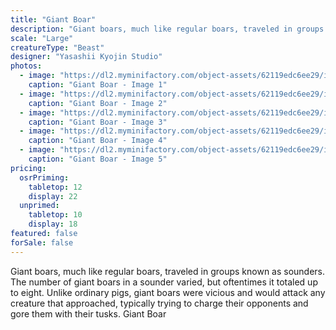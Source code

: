 ```yaml
---
title: "Giant Boar"
description: "Giant boars, much like regular boars, traveled in groups known as sounders. The number of giant boars in a sounder varied, but oftentimes it totaled up to eight. Unlike ordinary pigs, giant boars were vicious and would attack any creature that approached, typically trying to charge their opponents and gore them with their tusks. Giant Boar"
scale: "Large"
creatureType: "Beast"
designer: "Yasashii Kyojin Studio"
photos:
  - image: "https://dl2.myminifactory.com/object-assets/62119edc6ee29/images/720X720-giant-boar-02-ps.jpg"
    caption: "Giant Boar - Image 1"
  - image: "https://dl2.myminifactory.com/object-assets/62119edc6ee29/images/720X720-wild-boar-mom.jpg"
    caption: "Giant Boar - Image 2"
  - image: "https://dl2.myminifactory.com/object-assets/62119edc6ee29/images/230X230-wild-boar-mom-1.jpg"
    caption: "Giant Boar - Image 3"
  - image: "https://dl2.myminifactory.com/object-assets/62119edc6ee29/images/230X230-wild-boar-piglets.jpg"
    caption: "Giant Boar - Image 4"
  - image: "https://dl2.myminifactory.com/object-assets/62119edc6ee29/images/230X230-wild-boar-with-piglets.jpg"
    caption: "Giant Boar - Image 5"
pricing:
  osrPriming:
    tabletop: 12
    display: 22
  unprimed:
    tabletop: 10
    display: 18
featured: false
forSale: false
---
```


Giant boars, much like regular boars, traveled in groups known as sounders. The number of giant boars in a sounder varied, but oftentimes it totaled up to eight. Unlike ordinary pigs, giant boars were vicious and would attack any creature that approached, typically trying to charge their opponents and gore them with their tusks. Giant Boar